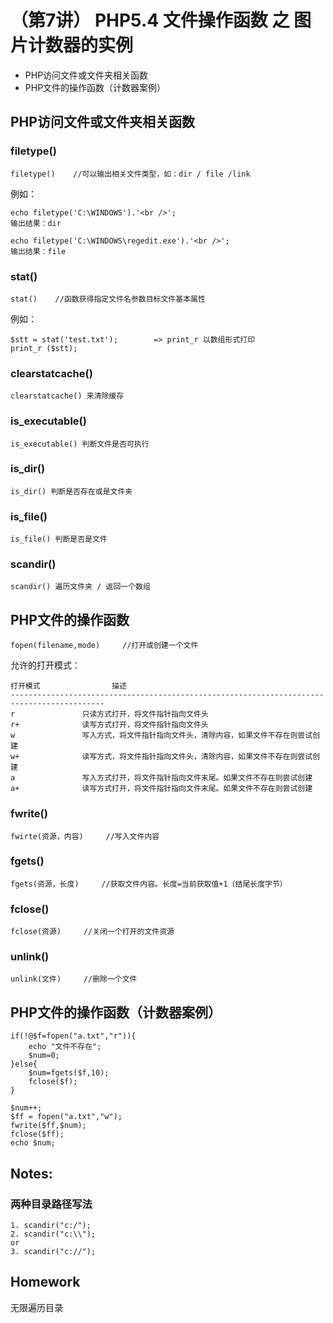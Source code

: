 # （第7讲） PHP5.4 文件操作函数 之 图片计数器的实例

 * PHP访问文件或文件夹相关函数
 * PHP文件的操作函数（计数器案例）

## PHP访问文件或文件夹相关函数

### filetype()

    filetype()    //可以输出相关文件类型，如：dir / file /link

例如：

    echo filetype('C:\WINDOWS').'<br />'; 
    输出结果：dir

    echo filetype('C:\WINDOWS\regedit.exe').'<br />'; 
    输出结果：file

### stat()

    stat()    //函数获得指定文件名参数目标文件基本属性

例如：

    $stt = stat('test.txt');        => print_r 以数组形式打印
    print_r ($stt); 

### clearstatcache()

    clearstatcache() 来清除缓存

### is_executable()

    is_executable() 判断文件是否可执行

### is_dir()

    is_dir() 判断是否存在或是文件夹

### is_file()

    is_file() 判断是否是文件

### scandir()

    scandir() 遍历文件夹 / 返回一个数组

## PHP文件的操作函数

    fopen(filename,mode)     //打开或创建一个文件

允许的打开模式：

    打开模式                描述
    -------------------------------------------------------------------------------------------
    r               只读方式打开，将文件指针指向文件头
    r+              读写方式打开，将文件指针指向文件头
    w               写入方式，将文件指针指向文件头，清除内容，如果文件不存在则尝试创建
    w+              读写方式，将文件指针指向文件头，清除内容，如果文件不存在则尝试创建
    a               写入方式打开，将文件指针指向文件末尾。如果文件不存在则尝试创建
    a+              读写方式打开，将文件指针指向文件末尾。如果文件不存在则尝试创建

### fwrite()

    fwirte(资源，内容)     //写入文件内容

### fgets()

    fgets(资源，长度)     //获取文件内容。长度=当前获取值+1（结尾长度字节）

### fclose()

    fclose(资源)     //关闭一个打开的文件资源

### unlink()

    unlink(文件)     //删除一个文件

## PHP文件的操作函数（计数器案例）

    if(!@$f=fopen("a.txt","r")){  
        echo "文件不存在";  
        $num=0;
    }else{  
        $num=fgets($f,10);  
        fclose($f);
    }

    $num++;
    $ff = fopen("a.txt","w");
    fwrite($ff,$num);
    fclose($ff);
    echo $num;

## Notes:

### 两种目录路径写法

    1. scandir("c:/");
    2. scandir("c:\\");
    or
    3. scandir("c://");

## Homework
无限遍历目录
